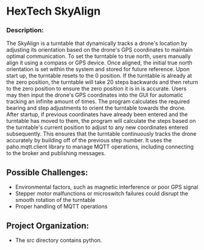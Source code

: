 # HexTech SkyAlign
###  Description: 

The SkyAlign is a turntable that dynamically tracks a drone's location by adjusting its orientation based on the drone's GPS coordinates to maintain optimal communication. To set the turntable to true north, users manually align it using a compass or GPS device. Once aligned, the initial true north orientation is set within the system and stored for future reference. Upon start up, the turntable resets to the 0 position. If the turntable is already at the zero position, the turntable will take 20 steps backwards and then return to the zero position to ensure the zero position it is in is accurate. Users may then input the drone's GPS coordinates into the GUI for automatic tracking an infinite amount of times. The program calculates the required bearing and step adjustments to orient the turntable towards the drone. After startup, if previous coordinates have already been entered and the turntable has moved to them, the program will calculate the steps based on the turntable's current position to adjust to any new coordinates entered subsequently. This ensures that the turntable continuously tracks the drone accurately by building off of the previous step number. It uses the paho.mqtt.client library to manage MQTT operations, including connecting to the broker and publishing messages.


## Possible Challenges:
- Environmental factors, such as magnetic interference or poor GPS signal
- Stepper motor malfunctions or microswitch failures could disrupt the smooth rotation of the turntable
- Proper handling of MQTT operations

## Project Organization: 
- The src directory contains python. 
